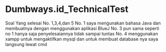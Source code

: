 # Dumbways.id_TechnicalTest
Soal Yang selesai No. 1,3,4,dan 5
No. 1 saya mengunakan bahasa Java dan membuatnya dengan menggunakan aplikasi BlueJ
No. 3 pun sama seperti no 1 hanya saja penyelesaiannya tidak sampai tuntas
No. 4 menggunakan xampp untuk mengaktifkan mysql dan untuk membuat database nya saya langsung lewat cmd
